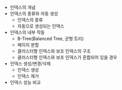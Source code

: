 - 인덱스의 개념
- 인덱스의 종류와 자동 생성
  - 인덱스의 종류
  - 자동으로 생성되는 인덱스
- 인덱스의 내부 작동
  - B-Tree(Balanced Tree, 균형 트리)
  - 페이지 분할
  - 클러스터형 인덱스와 보조 인덱스의 구조
  - 클러스터형 인덱스와 보조 인덱스가 혼합되어 있을 경우
- 인덱스 생성/변경/삭제
  - 인덱스 생성
  - 인덱스 제거
- 인덱스 성능 비교